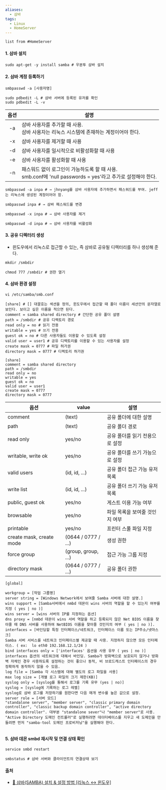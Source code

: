 ```yaml
---
aliases:
  - 삼바
tags:
  - Linux
  - HomeServer
---
```

```dataview
list from #HomeServer
```

#### 1. 삼바 설치
```shell
sudo apt-get -y install samba # 우분투 삼바 설치
```

#### 2. 삼바 계정 등록하기
```shell
smbpasswd -a [사용자명]

sudo pdbedit -L # 삼바 서버에 등록된 유저를 확인 
sudo pdbedit -L -v
```

| 옵션 | 설명                                                                                                          |
| :----: | ------------------------------------------------------------------------------------------------------------- |
| -a   | 삼바 사용자를 추가할 때 사용.<br>삼바 사용자는 리눅스 시스템에 존재하는 계정이어야 한다.                      |
| -x   | 삼바 사용자를 제거할 때 사용                                                                                  |
| -d   | 삼바 사용자를 일시적으로 비활성화할 때 사용                                                                   |
| -e   | 삼바 사용자를 활성화할 때 사용                                                                                |
| -n   | 패스워드 없이 로그인이 가능하도록 할 때 사용. <br>smb.conf에 'null passwords = yes'라고 추가로 설정해야 한다. |

```shell
smbpasswd -a inpa # → jhnyang를 삼바 사용자에 추가하면서 패스워드를 부여. jeff는 리눅스에 생성된 계정이어야 함.

smbpasswd inpa # → 삼바 패스워드를 변경

smbpasswd -x inpa # → 삼바 사용자를 제거

smbpasswd -d inpa # → 삼바 사용자를 비활성화
```

#### 3. 공유 디렉터리 생성
- 윈도우에서 리눅스로 접근할 수 있는, 즉 삼바로 공유될 디렉터리를 하나 생성해 준다.
```shell
mkdir /smbdir

chmod 777 /smbdir # 권한 열기
```

#### 4. 삼바 환경 설정
```shell
vi /etc/samba/smb.conf
```

```shell
[share] # [] 대괄호는 섹션을 정의, 윈도우에서 접근할 때 폴더 이름이 세션안의 문자열로 보인다. 보이고 싶은 이름을 적으면 된다.
comment = samba shared directory # 간단한 공유 폴더 설명
path = /smbdir # 공유 디렉토리 경로
read only = no # 읽기 전용
writable = yes # 쓰기 전용 
guest ok = no # 다른 사용자들도 이용할 수 있도록 설정
valid user = user1 # 공유 디렉토리를 이용할 수 있는 사용자를 설정
create mask = 0777 # 파일 허가권
directory mask = 0777 # 디렉토리 허가권
```

```shell
[share]
comment = samba shared directory
path = /smbdir
read only = no
writable = yes
guest ok = no
valid user = user1
create mask = 0777
directory mask = 0777
```

| 옵션                       | value               | 설명                |
|--------------------------|---------------------|-------------------|
| comment                  | (text)              | 공유 폴더에 대한 설명      |
| path                     | (text)              | 공유 폴더 경로          |
| read only                | yes/no              | 공유 폴더를 읽기 전용으로 설정 |
| writable, write ok       | yes/no              | 공유 폴더를 쓰기 가능으로 설정 |
| valid users              | (id, id, ...)       | 공유 폴더 접근 가능 유저 목록 |
| write list               | (id, id, ...)       | 공유 폴더 쓰기 가능 유저 목록 |
| public, guest ok         | yes/no              | 게스트 이용 가능 여부      |
| browsable                | yes/no              | 파일 목록을 보여줄 것인지 여부 |
| printable                | yes/no              | 프린터 스풀 파일 지정      |
| create mask, create mode | (0644 / 0777 / ...) | 생성 권한             |
| force group              | (group, group, ...) | 접근 가능 그룹 지정       |
| directory mask           | (0644 / 0777 / ...) | 공유 폴더 권한          |


```ad-note
[global]

workgroup = [작업 그룹명]
server string = [Windows Network에서 보여줄 Samba 서버에 대한 설명.]
wins support = [Samba서버에서 nmbd 데몬이 wins 서버의 역할을 할 수 있는지 여부를 지정 ( yes | no )]
wins server = [wins 서버의 IP를 지정하는 옵션]
dns proxy = [nmbd 데몬이 wins 서버 역할을 하고 등록되지 않은 Net BIOS 이름을 찾아줄 때 DNS 서버를 사용하여 NetBIOS 이름을 찾아줄 것인지의 여부 ( yes | no )].
interfaces = [바인딩할 특정 인터페이스/네트워크, 인터페이스 이름 또는 IP주소/넷마스크]
Samba 서버 서비스를 네트워크 인터페이스별 제공할 때 사용. 지정하지 않으면 모든 인터페이스. ( ex:  lo eth0 192.168.12.1/24 )
bind interfaces only = ['interfaces' 옵션을 사용 유무 ( yes | no )]
interfaces 옵션의 네트워크에 대해서 바인딩. Samba가 방화벽으로 보호되지 않거나 방화벽 자체인 경우 사용하도록 설정하는 것이 좋으나 동적, 비 브로드캐스트 인터페이스의 경우 정확하게 동작하지 않을 수 있음.
log file = [Samba 각 시스템에 대해 별도의 로그 파일을 사용]
max log size = [개별 로그 파일의 크기 제한(KB)]
syslog only = [syslog를 통해서 로그를 기록 유무 (yes | no)]
syslog = [syslog에 기록하는 로그 레벨]
syslog로 삼바 로그를 저장하기를 원한다면 다음 매개 변수를 높은 값으로 설정.
server role = [서버 모드]
"standalone server", "member server", "classic primary domain controller", "classic backup domain controller", "active directory domain controller". 대부분 "standalone sever"나 "member server"로 사용.  
"Active Directory 도메인 컨트롤러"로 실행하려면 데이터베이스를 지우고 새 도메인을 만들려면 먼저 "samba-tool 도메인 프로비저닝"을 실행해야 한다.
 
```


#### 5. 삼바 데몬 smbd 재시작 및 연결 상태 확인 
```shell
service smbd restart
```

```shell
smbstatus # 삼바 서버와 클라이언트의 연결상태 보기
```



#### 출처
- [🐧 삼바(SAMBA) 설치 & 설정 방법 [리눅스 ↔ 윈도우]](https://inpa.tistory.com/entry/LINUX-%F0%9F%93%9A-%EC%82%BC%EB%B0%94SAMBA-%EC%84%A4%EC%B9%98-%EC%84%A4%EC%A0%95-%E2%80%BB-%EC%B4%9D%EC%A0%95%EB%A6%AC)